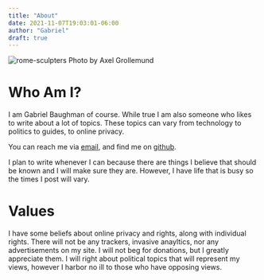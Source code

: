 ```yaml
---
title: "About"
date: 2021-11-07T19:03:01-06:00
author: "Gabriel"
draft: true
---
```

![rome-sculpters](../images/aboutme-cover.jpg)
Photo by Axel Grollemund
# Who Am I?
I am Gabriel Baughman of course. While true I am also someone who likes to write about a lot of topics. These topics can vary from technology to politics to guides, to online privacy.

You can reach me via [email](mailto:gabriel@gabrielbaughman.xyz), and find me on [github](https://github.com/gabrielbaughmanxyz/).

I plan to write whenever I can because there are things I believe that should be known and I will make sure they are. However, I have life that is busy so the times I post will vary.

# Values
I have some beliefs about online privacy and rights, along with individual rights.
There will not be any trackers, invasive anayltics, nor any advertisements on my site. I will not beg for donations, but I greatly appreciate them.
I will right about political topics that will represent my views, however I harbor no ill to those who have opposing views.